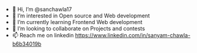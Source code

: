 - 👋 Hi, I’m @sanchawla17
- 👀 I’m interested in Open source and Web development
- 🌱 I’m currently learning Frontend Web development
- 💞️ I’m looking to collaborate on Projects and contests
- 📫 Reach me on linkedin https://www.linkedin.com/in/sanyam-chawla-b6b34019b

<!---
sanchawla17/sanchawla17 is a ✨ special ✨ repository because its `README.md` (this file) appears on your GitHub profile.
You can click the Preview link to take a look at your changes.
--->
